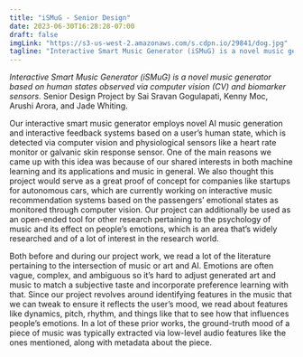 ```yaml
---
title: "iSMuG - Senior Design"
date: 2023-06-30T16:28:28-07:00
draft: false
imgLink: "https://s3-us-west-2.amazonaws.com/s.cdpn.io/29841/dog.jpg"
tagline: "Interactive Smart Music Generator (iSMuG) is a novel music generator based on human states observed via computer vision (CV) and biomarker sensors."
---
```

*Interactive Smart Music Generator (iSMuG) is a novel music generator based on human states observed via computer vision (CV) and biomarker sensors.*
Senior Design Project by Sai Sravan Gogulapati, Kenny Moc, Arushi Arora, and Jade Whiting.

Our interactive smart music generator employs novel AI music generation and interactive feedback systems based on a user’s human state, which is detected via computer vision and physiological sensors like a heart rate monitor or galvanic skin response sensor. One of the main reasons we came up with this idea was because of our shared interests in both machine learning and its applications and music in general. We also thought this project would serve as a great proof of concept for companies like startups for autonomous cars, which are currently working on interactive music recommendation systems based on the passengers’ emotional states as monitored through computer vision. Our project can additionally be used as an open-ended tool for other research pertaining to the psychology of music and its effect on people’s emotions, which is an area that’s widely researched and of a lot of interest in the research world.

Both before and during our project work, we read a lot of the literature pertaining to the intersection of music or art and AI. Emotions are often vague, complex, and ambiguous so it’s hard to adjust generated art and music to match a subjective taste and incorporate preference learning with that. Since our project revolves around identifying features in the music that we can tweak to ensure it reflects the user’s mood, we read about features like dynamics, pitch, rhythm, and things like that to see how that influences people’s emotions. In a lot of these prior works, the ground-truth mood of a piece of music was typically extracted via low-level audio features like the ones mentioned, along with metadata about the piece.